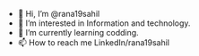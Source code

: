 - 👋 Hi, I’m @rana19sahil
- 👀 I’m interested in Information and technology. 
- 🌱 I’m currently learning codding.
- 📫 How to reach me LinkedIn/rana19sahil

<!---
rana19sahil/rana19sahil is a ✨ special ✨ repository because its `README.md` (this file) appears on your GitHub profile.
You can click the Preview link to take a look at your changes.
--->
